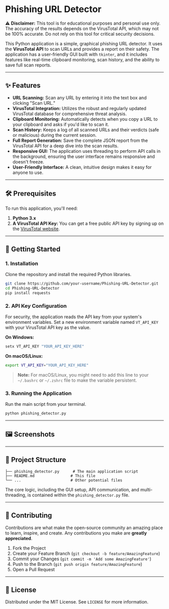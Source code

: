 # Phishing URL Detector

⚠️ **Disclaimer:** This tool is for educational purposes and personal use only. The accuracy of the results depends on the VirusTotal API, which may not be 100% accurate. Do not rely on this tool for critical security decisions.

This Python application is a simple, graphical phishing URL detector. It uses the **VirusTotal API** to scan URLs and provides a report on their safety. The application has a user-friendly GUI built with `tkinter`, and it includes features like real-time clipboard monitoring, scan history, and the ability to save full scan reports.

-----

## ✨ Features

  * **URL Scanning:** Scan any URL by entering it into the text box and clicking "Scan URL."
  * **VirusTotal Integration:** Utilizes the robust and regularly updated VirusTotal database for comprehensive threat analysis.
  * **Clipboard Monitoring:** Automatically detects when you copy a URL to your clipboard and asks if you'd like to scan it.
  * **Scan History:** Keeps a log of all scanned URLs and their verdicts (safe or malicious) during the current session.
  * **Full Report Generation:** Save the complete JSON report from the VirusTotal API for a deep dive into the scan results.
  * **Responsive GUI:** The application uses threading to perform API calls in the background, ensuring the user interface remains responsive and doesn't freeze.
  * **User-Friendly Interface:** A clean, intuitive design makes it easy for anyone to use.

-----

## 🛠️ Prerequisites

To run this application, you'll need:

1.  **Python 3.x**
2.  **A VirusTotal API Key:** You can get a free public API key by signing up on the [VirusTotal website](https://www.virustotal.com/gui/my-apikey).

-----

## 🚀 Getting Started

### 1\. Installation

Clone the repository and install the required Python libraries.

```bash
git clone https://github.com/your-username/Phishing-URL-Detector.git
cd Phishing-URL-Detector
pip install requests
```

### 2\. API Key Configuration

For security, the application reads the API key from your system's environment variables. Set a new environment variable named `VT_API_KEY` with your VirusTotal API key as the value.

**On Windows:**

```bash
setx VT_API_KEY "YOUR_API_KEY_HERE"
```

**On macOS/Linux:**

```bash
export VT_API_KEY="YOUR_API_KEY_HERE"
```

> **Note:** For macOS/Linux, you might need to add this line to your `~/.bashrc` or `~/.zshrc` file to make the variable persistent.

### 3\. Running the Application

Run the main script from your terminal.

```bash
python phishing_detector.py
```

-----

## 🖼️ Screenshots

-----

## 📂 Project Structure

```
├── phishing_detector.py      # The main application script
├── README.md                # This file
└── ...                      # Other potential files
```

The core logic, including the GUI setup, API communication, and multi-threading, is contained within the `phishing_detector.py` file.

-----

## 🤝 Contributing

Contributions are what make the open-source community an amazing place to learn, inspire, and create. Any contributions you make are **greatly appreciated**.

1.  Fork the Project
2.  Create your Feature Branch (`git checkout -b feature/AmazingFeature`)
3.  Commit your Changes (`git commit -m 'Add some AmazingFeature'`)
4.  Push to the Branch (`git push origin feature/AmazingFeature`)
5.  Open a Pull Request

-----

## 📄 License

Distributed under the MIT License. See `LICENSE` for more information.
